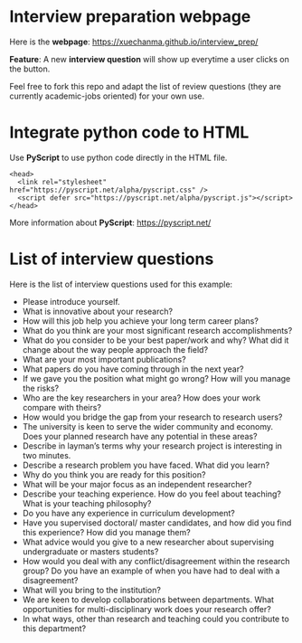 # Interview preparation webpage
Here is the **webpage**: https://xuechanma.github.io/interview_prep/ 
  
**Feature**: A new **interview question** will show up everytime a user clicks on the button.   
  
Feel free to fork this repo and adapt the list of review questions (they are currently academic-jobs oriented) for your own use.

# Integrate python code to HTML
Use **PyScript** to use python code directly in the HTML file.
```
<head>
  <link rel="stylesheet" href="https://pyscript.net/alpha/pyscript.css" />
  <script defer src="https://pyscript.net/alpha/pyscript.js"></script>
</head>
 ```
 More information about **PyScript**: https://pyscript.net/
 
 # List of interview questions
Here is the list of interview questions used for this example:
- Please introduce yourself.
- What is innovative about your research?
- How will this job help you achieve your long term career plans?
- What do you think are your most significant research accomplishments?
- What do you consider to be your best paper/work and why?  What did it change about the way people approach the field?
- What are your most important publications?
- What papers do you have coming through in the next year?
- If we gave you the position what might go wrong? How will you manage the risks?
- Who are the key researchers in your area? How does your work compare with theirs?
- How would you bridge the gap from your research to research users?
- The university is keen to serve the wider community and economy. Does your planned research have any potential in these areas?
- Describe in layman’s terms why your research project is interesting in two minutes.
- Describe a research problem you have faced. What did you learn?
- Why do you think you are ready for this position?
- What will be your major focus as an independent researcher?
- Describe your teaching experience. How do you feel about teaching?  What is your teaching philosophy?
- Do you have any experience in curriculum development?
- Have you supervised doctoral/ master candidates, and how did you find this experience? How did you manage them?
- What advice would you give to a new researcher about supervising undergraduate or masters students?
- How would you deal with any conflict/disagreement within the research group? Do you have an example of when you have had to deal with a disagreement? 
- What will you bring to the institution?
- We are keen to develop collaborations between departments. What opportunities for multi-disciplinary work does your research offer?
- In what ways, other than research and teaching could you contribute to this department?
